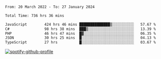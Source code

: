 <!--START_SECTION:waka-->

```txt
From: 20 March 2022 - To: 27 January 2024

Total Time: 736 hrs 36 mins

JavaScript        424 hrs 46 mins ██████████████▒░░░░░░░░░░   57.67 %
C#                98 hrs 38 mins  ███▒░░░░░░░░░░░░░░░░░░░░░   13.39 %
PHP               46 hrs 47 mins  █▓░░░░░░░░░░░░░░░░░░░░░░░   06.35 %
JSON              30 hrs 25 mins  █░░░░░░░░░░░░░░░░░░░░░░░░   04.13 %
TypeScript        27 hrs          █░░░░░░░░░░░░░░░░░░░░░░░░   03.67 %
```

<!--END_SECTION:waka-->
[![spotify-github-profile](https://spotify-github-profile.vercel.app/api/view?uid=c00zprrvy9xiloa9qnco3hmng&cover_image=true&theme=novatorem&show_offline=false&background_color=121212&bar_color=53b14f&bar_color_cover=false)](https://spotify-github-profile.vercel.app/api/view?uid=c00zprrvy9xiloa9qnco3hmng&redirect=true)



